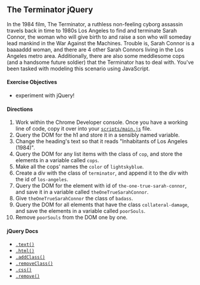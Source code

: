 ## The Terminator jQuery

In the 1984 film, The Terminator, a ruthless non-feeling cyborg assassin travels back in time to 1980s Los Angeles to find and terminate Sarah Connor, the woman who will give birth to and raise a son who will someday lead mankind in the War Against the Machines. Trouble is, Sarah Connor is a baaaaddd woman, and there are 4 other Sarah Connors living in the Los Angeles metro area. Additionally, there are also some meddlesome cops (and a handsome future soldier) that the Terminator has to deal with. You've been tasked with modeling this scenario using JavaScript.

#### Exercise Objectives

- experiment with jQuery!

#### Directions

1. Work within the Chrome Developer console. Once you have a working line of code, copy it over into your [`scripts/main.js`](scripts/main.js) file.
1. Query the DOM for the h1 and store it in a sensibly named variable.
1. Change the heading's text so that it reads "Inhabitants of Los Angeles (1984)".
1. Query the DOM for any list items with the class of `cop`, and store the elements in a variable called `cops`.
1. Make all the cops' names the `color` of `lightskyblue`.
1. Create a div with the class of `terminator`, and append it to the div with the id of `los-angeles`.
1. Query the DOM for the element with id of `the-one-true-sarah-connor`, and save it in a variable called `theOneTrueSarahConnor`.
1. Give `theOneTrueSarahConnor` the class of `badass`.
1. Query the DOM for all elements that have the class `collateral-damage`, and save the elements in a variable called `poorSouls`.
1. Remove `poorSouls` from the DOM one by one.

#### jQuery Docs

- [`.text()`](http://api.jquery.com/text/)
- [`.html()`](http://api.jquery.com/html/)
- [`.addClass()`](http://api.jquery.com/addclass/)
- [`.removeClass()`](http://api.jquery.com/removeclass/)
- [`.css()`](http://api.jquery.com/css/)
- [`.remove()`](http://api.jquery.com/remove/)
